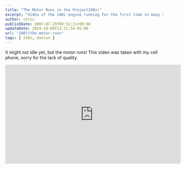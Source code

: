 ```yaml
---
title: "The Motor Runs in the Project240z!"
excerpt: "Video of the 240z engine running for the first time in many years. Video was taken by a cell phone, back in 2007, so quality lacks a bit."
author: chris
publishDate: 2007-07-29T00:51:21+00:00
updateDate: 2024-10-09T13:21:54-05:00
url: "2007/the-motor-runs"
tags: [ 240z, datsun ]
---
```


It might not idle yet, but the motor runs! This video was taken with my cell phone, sorry for the lack of quality.

<iframe width="560" height="315" src="https://www.youtube.com/embed/NaF68uvrYfI?si=0FvgywTD5we90SQU" title="YouTube video player" frameborder="0" allow="accelerometer; autoplay; clipboard-write; encrypted-media; gyroscope; picture-in-picture; web-share" referrerpolicy="strict-origin-when-cross-origin" allowfullscreen></iframe>

